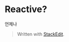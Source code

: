 # Reactive?

언제나 






> Written with [StackEdit](https://stackedit.io/).
<!--stackedit_data:
eyJoaXN0b3J5IjpbMTMyNTY2MjM5LDQ5ODQzMDUwMF19
-->